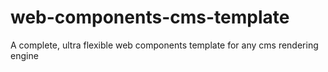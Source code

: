 # web-components-cms-template
A complete, ultra flexible web components template for any cms rendering engine
